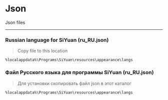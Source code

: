 # Json
Json files

---

### Russian language for SiYuan (ru_RU.json)

> Copy file to this location

`%localappdata%\Programs\SiYuan\resources\appearance\langs`

### Файл Русского языка для программы SiYuan (ru_RU.json)

> Для установки скопировать файл json в этот каталог

`%localappdata%\Programs\SiYuan\resources\appearance\langs`

